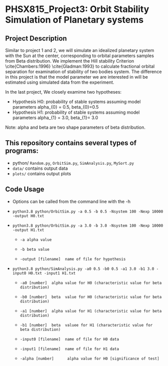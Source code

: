 # PHSX815_Project3: Orbit Stability Simulation of Planetary systems

## Project Description
Similar to project 1 and 2, we will simulate an idealized planetary system with the Sun at the center, corresponding to orbital parameters samples from Beta distribution. We implement the Hill stability Criterion \cite{Chambers:1996} \cite{Gladman:1993} to calculate fractional orbital separation for examination of stability of two bodies system. The difference in this project is that the model parameter we are interested in will be estimated using simulated data from the experiment. 


In the last project, We closely examime two hypotheses:

* Hypothesis H0: probability of stable systems assuming model parameters alpha_{0} = 0.5, beta_{0}=0.5
* Hypothesis H1: probability of stable systems assuming model parameters alpha_{1} = 3.0, beta_{1}= 3.0

Note: alpha and beta are two shape parameters of beta distribution.

## This repository contains several types of programs:
* python/ `Random.py`, `OrbitSim.py`, `SimAnalysis.py`, `MySort.py`
* `data/` contains output data
* `plots/` contains output plots
	
## Code Usage 
* Options can be called from the command line with the -h 

* `python3.8 python/OrbitSim.py -a 0.5 -b 0.5 -Nsystem 100 -Nexp 10000 -output H0.txt `
* `python3.8 python/OrbitSim.py -a 3.0 -b 3.0 -Nsystem 100 -Nexp 10000 -output H1.txt `
	* `-a alpha value`
	
	* `-b beta value`
	* `-output [filename]  name of file for hypothesis`

* `python3.8 python/SimAnalysis.py -a0 0.5 -b0 0.5 -a1 3.0 -b1 3.0 -input0 H0.txt -input1 H1.txt`

	* `-a0 [number]  alpha value for H0 (characteristic value for beta distribution)`
	
	* `-b0 [number]  beta  value for H0 (characteristic value for beta distribution)`
        
	* `-a1 [number]  alpha value for H1 (characteristic value for beta distribution)`

	* `-b1 [number]  beta  valuee for H1 (characteristic value for beta distribution)`
	
	* `-input0 [filename]  name of file for H0 data`
	
	* `-input1 [filename]  name of file for H1 data`
	
	* `-alpha [number]      alpha value for H0 [significance of test]`


